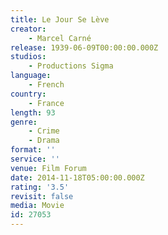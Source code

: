 ```yaml
---
title: Le Jour Se Lève
creator:
    - Marcel Carné
release: 1939-06-09T00:00:00.000Z
studios:
    - Productions Sigma
language:
    - French
country:
    - France
length: 93
genre:
    - Crime
    - Drama
format: ''
service: ''
venue: Film Forum
date: 2014-11-18T05:00:00.000Z
rating: '3.5'
revisit: false
media: Movie
id: 27053
---
```



